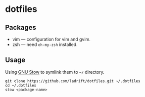 # dotfiles

## Packages

- vim — configuration for vim and gvim.
- zsh — need `oh-my-zsh` installed.

## Usage

Using [GNU Stow][gnu-stow] to symlink them to `~/` directory.

```shell
git clone https://github.com/ladrift/dotfiles.git ~/.dotfiles
cd ~/.dotfiles
stow <package-name>
```

[gnu-stow]: http://www.gnu.org/software/stow/	"GNU Stow"

